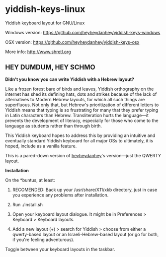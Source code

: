 yiddish-keys-linux
==================

Yiddish keyboard layout for GNU/Linux

Windows version: https://github.com/heyheydanhey/yiddish-keys-windows

OSX version: https://github.com/heyheydanhey/yiddish-keys-osx

More info: http://www.shretl.org


HEY DUMDUM, HEY SCHMO 
---------------------
**Didn't you know you can write Yiddish with a Hebrew layout?**


Like a frozen forest bare of birds and leaves, Yiddish orthography on the internet 
has shed its defining hats, dots and strikes because of the lack of alternatives 
to Modern Hebrew layouts, for which all such things are superfluous. Not only that, 
but Hebrew's prioritization of different letters to Yiddish means that typing is so
frustrating for many that they prefer typing in Latin characters than Hebrew. 
Transliteration hurts the language&mdash;it prevents the development of literacy, 
especially for those who come to the language as students rather than through birth.

This Yiddish keyboard hopes to address this by providing an intuitive and eventually
standard Yiddish keyboard for all major OSs to ultimately, it is hoped, include 
as a vanilla feature.

This is a pared-down version of [heyheydanhey](https://github.com/heyheydanhey)'s version&mdash;just the QWERTY layout.

**Installation**

On the *buntus, at least:

 1) RECOMENDED: Back up your /usr/share/X11/xkb directory, just in case you experience any problems after installation.
   
 2) Run ./install.sh
  
 3) Open your keyboard layout dialogue. It might be in Preferences > Keyboard > Keyboard layouts.
 
 4) Add a new layout (+) > search for Yiddish > choose from either a qwerty-based layout or an Israeli-Hebrew-based layout (or go for both, if you're feeling adventurous).
 
 Toggle between your keyboard layouts in the taskbar.
